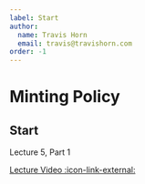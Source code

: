 ```yaml
---
label: Start
author:
  name: Travis Horn
  email: travis@travishorn.com
order: -1
---
```


# Minting Policy

## Start

Lecture 5, Part 1

[Lecture Video
:icon-link-external:](https://www.youtube.com/watch?v=mGPqi9m0EPw&list=PLNEK_Ejlx3x0G8V8CDBnRDZ86POVsrfzw&index=1)
